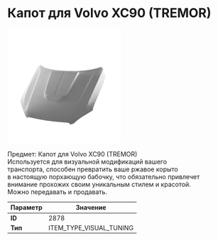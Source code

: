 # Капот для Volvo XC90 (TREMOR)

![Item Image](../img/2878.webp?raw=true)

Предмет: Капот для Volvo XC90 (TREMOR)<br>Используется для визуальной модификаций вашего<br>транспорта, способен превратить ваше ржавое корыто<br>в настоящую порхающую бабочку, что обязательно привлечет<br>внимание прохожих своим уникальным стилем и красотой.<br>Можно передавать и продавать.


| Параметр | Значение |
|----------|----------|
| **ID** | 2878 |
| **Тип** | ITEM_TYPE_VISUAL_TUNING |

